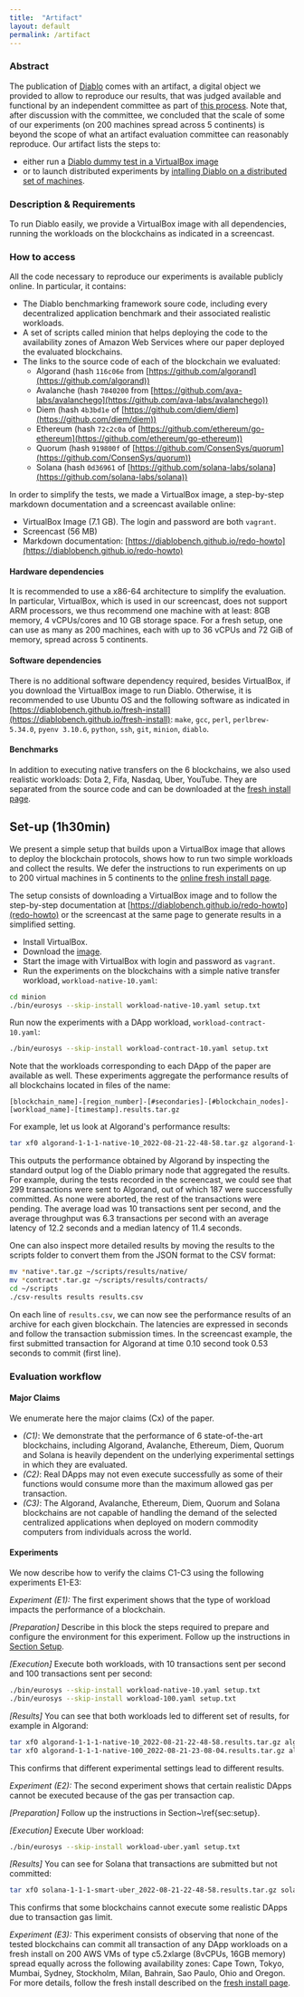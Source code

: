 ```yaml
---
title:  "Artifact"
layout: default
permalink: /artifact
---
```


### Abstract 

The publication of [Diablo](https://gramoli.github.io/pubs/Eurosys23-Diablo.pdf) comes with an artifact, a digital object we provided to allow 
to reproduce our results, that was judged available and functional by an independent committee as part of 
[this process]([https://sysartifacts.github.io/eurosys2023/](https://sysartifacts.github.io/eurosys2023/call#process)).
Note that, after discussion with the committee, we concluded that the scale of some of our experiments (on 200 machines spread across 5 continents) 
is beyond the scope of what an artifact evaluation committee can reasonably reproduce.
Our artifact lists the steps to:
 * either run a [Diablo dummy test in a VirtualBox image](redo-howto)
 * or to launch distributed experiments by [intalling Diablo on a distributed set of machines](fresh-install).

### Description & Requirements

To run Diablo easily, we provide a VirtualBox image with all dependencies, running the workloads on the blockchains as indicated in a screencast.

### How to access

All the code necessary to reproduce our experiments is available publicly online. 
In particular, it contains: 
 * The Diablo benchmarking framework soure code, including every decentralized application benchmark and their associated realistic workloads.
 * A set of scripts called minion that helps deploying the code to the availability zones of Amazon Web Services where our paper deployed 
 the evaluated blockchains.
 * The links to the source code of each of the blockchain we evaluated:
   - Algorand (hash ```116c06e``` from [https://github.com/algorand](https://github.com/algorand))
   - Avalanche (hash ```7840200``` from [https://github.com/ava-labs/avalanchego](https://github.com/ava-labs/avalanchego))
   - Diem (hash ```4b3bd1e``` of [https://github.com/diem/diem](https://github.com/diem/diem))
   - Ethereum (hash ```72c2c0a``` of [https://github.com/ethereum/go-ethereum](https://github.com/ethereum/go-ethereum))
   - Quorum (hash ```919800f``` of [https://github.com/ConsenSys/quorum](https://github.com/ConsenSys/quorum))
   - Solana (hash ```0d36961``` of [https://github.com/solana-labs/solana](https://github.com/solana-labs/solana))

In order to simplify the tests, we made a VirtualBox image, a step-by-step markdown
documentation and a screencast available online:
 * VirtualBox Image (7.1 GB). 
The login and password are both ```vagrant```.
 * Screencast (56 MB)
 * Markdown documentation: [https://diablobench.github.io/redo-howto](https://diablobench.github.io/redo-howto)

#### Hardware dependencies

It is recommended to use a x86-64 architecture to simplify the evaluation. In particular, 
VirtualBox, which is used in our screencast, does not support ARM processors, we thus recommend one machine with at least: 8GB memory, 
4 vCPUs/cores and 10 GB storage space.
For a fresh setup, one can use as many as 200 machines, each with up to 36 vCPUs and 72 GiB of memory, spread across 5 continents.

#### Software dependencies
There is no additional software dependency required, besides VirtualBox, if you download the VirtualBox image to run Diablo.
Otherwise, it is recommended to use Ubuntu OS and the following software as indicated in 
[https://diablobench.github.io/fresh-install](https://diablobench.github.io/fresh-install):
```make```, ```gcc```, ```perl```, ```perlbrew-5.34.0```, ```pyenv 3.10.6```, ```python```, ```ssh```, ```git```, ```minion```, ```diablo```.

#### Benchmarks

In addition to executing native transfers on the 6 blockchains, we also used realistic workloads:
Dota 2, Fifa, Nasdaq, Uber, YouTube.
They are separated from the source code and can be downloaded at the [fresh install page](fresh-install).

## Set-up (1h30min)

We present a simple setup that builds upon a VirtualBox image that allows to deploy the blockchain protocols, 
shows how to run two simple workloads and collect the results. We defer the instructions to run experiments on up 
to 200 virtual machines in 5 continents to the [online fresh install page](fresh-install).

The setup consists of downloading a VirtualBox 
image and to follow the step-by-step documentation at [https://diablobench.github.io/redo-howto](redo-howto) or the screencast at the same page to generate results in a simplified setting. 

 * Install VirtualBox.
 * Download the [image](https://nextcloud.in.tum.de/index.php/s/RDy4Df3x9JTsLGG).
 * Start the image with VirtualBox with login and password as ```vagrant```.
 * Run the experiments on the blockchains with a simple native transfer workload, ```workload-native-10.yaml```:

```bash
cd minion
./bin/eurosys --skip-install workload-native-10.yaml setup.txt
```
Run now the experiments with a DApp workload, ```workload-contract-10.yaml```:
```bash
./bin/eurosys --skip-install workload-contract-10.yaml setup.txt
```
Note that the workloads corresponding to each DApp of the paper are available as well.
These experiments aggregate the performance results of all blockchains located in files of the name:
```
[blockchain_name]-[region_number]-[#secondaries]-[#blockchain_nodes]-[workload_name]-[timestamp].results.tar.gz
```

For example, let us look at Algorand's performance results:

```bash
tar xf0 algorand-1-1-1-native-10_2022-08-21-22-48-58.tar.gz algorand-1-1-1-native-10_2022-08-21-22-48-58/
```

This outputs the performance obtained by Algorand by inspecting the standard output log of the Diablo primary node that aggregated the results.
For example, during the tests recorded in the screencast, we could see that 299 transactions were sent to Algorand, out of which 187 were successfully committed. As none were aborted, the rest of the transactions were pending. The average load was 10 transactions sent per second, and the average throughput was 6.3 transactions per second with an average latency of 12.2 seconds and a median latency of 11.4 seconds. 

One can also inspect more detailed results by moving the results to the scripts folder to convert them from the JSON format to the CSV format:
```bash
mv *native*.tar.gz ~/scripts/results/native/
mv *contract*.tar.gz ~/scripts/results/contracts/
cd ~/scripts
./csv-results results results.csv
```

On each line of ```results.csv```, we can now see the performance results of an archive for each given blockchain. 
The latencies are expressed in seconds and follow the transaction submission times. In the screencast example, 
the first submitted transaction for Algorand at time 0.10 second took 0.53 seconds to commit (first line).


### Evaluation workflow
 
#### Major Claims

We enumerate here the major claims (Cx) of the paper.
 * *(C1)*: We demonstrate that the performance of 6 state-of-the-art blockchains, including Algorand, Avalanche, Ethereum, Diem, Quorum and Solana is 
 heavily dependent on the underlying  experimental settings in which they are evaluated.
 * *(C2)*: Real DApps may not even execute successfully as some of their functions would consume more than the maximum allowed gas per transaction.
 * *(C3)*: The Algorand, Avalanche, Ethereum, Diem, Quorum and Solana blockchains are not capable of handling the demand of the selected centralized 
 applications when deployed on modern commodity computers from individuals across the world.

#### Experiments
We now describe how to verify the claims C1-C3 using the following experiments E1-E3:

*Experiment (E1):* The first experiment shows that the type of workload impacts the performance of a blockchain.

*[Preparation]*
Describe in this block the steps required to prepare and configure the environment for this experiment.
Follow up the instructions in [Section Setup](Set-up (1h30min)).

*[Execution]*
Execute both workloads, with 10 transactions sent per second and 100 transactions sent per second:

```bash
./bin/eurosys --skip-install workload-native-10.yaml setup.txt
./bin/eurosys --skip-install workload-100.yaml setup.txt
```

*[Results]*
You can see that both workloads led to different set of results, for example in Algorand:

```bash
tar xfO algorand-1-1-1-native-10_2022-08-21-22-48-58.results.tar.gz algorand-1-1-1-native-10_2022-08-21-22-48-58.results/diablo-primary-127.0.0.1-out.log
tar xfO algorand-1-1-1-native-100_2022-08-21-23-08-04.results.tar.gz algorand-1-1-1-native-100_2022-08-21-23-08-04.results/diablo-primary-127.0.0.1-out.log
```
This confirms that different experimental settings lead to different results.

*Experiment (E2):* The second experiment shows that certain realistic DApps cannot be executed because of the gas per transaction cap.

*[Preparation]*
Follow up the instructions in Section~\ref{sec:setup}.

*[Execution]*
Execute Uber workload:

```bash
./bin/eurosys --skip-install workload-uber.yaml setup.txt
```

*[Results]*
You can see for Solana that transactions are submitted but not committed:

```bash
tar xfO solana-1-1-1-smart-uber_2022-08-21-22-48-58.results.tar.gz solana-1-1-1-smart-uber_2022-08-21-22-48-58.results/diablo-primary-127.0.0.1-out.log
```
This confirms that some blockchains cannot execute some realistic DApps due to transaction gas limit.

*Experiment (E3):*
This experiment consists of observing that none of the tested blockchains can commit all transaction of any DApp workloads on a fresh install on 
200 AWS VMs of type c5.2xlarge (8vCPUs, 16GB memory) spread equally across the following availability zones: Cape Town, Tokyo, Mumbai, Sydney, 
Stockholm, Milan, Bahrain, Sao Paulo, Ohio and Oregon.
For more details, follow the fresh install described on the [fresh install page](https://diablobench.github.io/fresh-install). 
